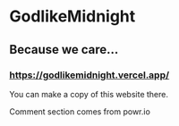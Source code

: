 # GodlikeMidnight

## Because we care...

### https://godlikemidnight.vercel.app/

You can make a copy of this website there. 

Comment section comes from powr.io
